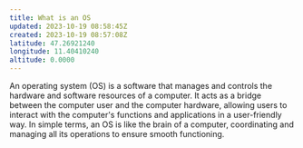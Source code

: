 ```yaml
---
title: What is an OS
updated: 2023-10-19 08:58:45Z
created: 2023-10-19 08:57:08Z
latitude: 47.26921240
longitude: 11.40410240
altitude: 0.0000
---
```


An operating system (OS) is a software that manages and controls the hardware and software resources of a computer. It acts as a bridge between the computer user and the computer hardware, allowing users to interact with the computer's functions and applications in a user-friendly way. In simple terms, an OS is like the brain of a computer, coordinating and managing all its operations to ensure smooth functioning.
